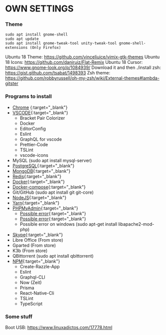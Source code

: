 # OWN SETTINGS

### Theme

```
sudo apt install gnome-shell
sudo apt update
sudo apt install gnome-tweak-tool unity-tweak-tool gnome-shell-extensions (Only Firefox)
```

Ubuntu 18 Theme: https://github.com/vinceliuice/vimix-gtk-themes
Ubuntu 18 Icons: https://github.com/daniruiz/Flat-Remix
Ubuntu 18 Cursor: https://www.gnome-look.org/p/1084939/ Download it and then ./install
zsh: https://gist.github.com/tsabat/1498393
Zsh theme: https://github.com/robbyrussell/oh-my-zsh/wiki/External-themes#lambda-gitster

### Programs to install

- [Chrome](https://www.google.com/chrome/) {:target="_blank"}
- [VSCODE](https://code.visualstudio.com/docs/setup/linux){:target="_blank"}
	- Bracket Pair Colorizer
  	- Docker
  	- EditorConfig
  	- Eslint
  	- GraphQL for vscode
  	- Prettier-Code
  	- TSLint
  	- vscode-icons
- MySQL (sudo apt install mysql-server)
- [PostgreSQL](https://askubuntu.com/questions/831262/how-to-install-pgadmin-4-in-desktop-mode-on-ubuntu){:target="_blank"}
- [MongoDB](https://docs.mongodb.com/manual/tutorial/install-mongodb-on-ubuntu/){:target="_blank"}
- [Redis](https://redis.io/download){:target="_blank"}
- [Docker](https://docs.docker.com/install/linux/docker-ce/ubuntu/#set-up-the-repository){:target="_blank"}
- [Docker-compose](https://docs.docker.com/compose/install/#install-compose){:target="_blank"}
- Git/GitHub (sudo apt install git git-core)
- [NodeJS](https://github.com/nodesource/distributions){:target="_blank"}
- [Yarn](https://yarnpkg.com/lang/en/docs/install/#debian-stable){:target="_blank"}
- [PHPMyAdmin](https://www.digitalocean.com/community/tutorials/como-instalar-y-proteger-phpmyadmin-en-ubuntu-16-04-es){:target="_blank"}
    - [Possible error](https://askubuntu.com/questions/866985/phpenmod-mcrypt-and-phpenmod-mbstring-return-errors){:target="_blank"}
    - [Possible error](https://askubuntu.com/questions/763336/cannot-enter-phpmyadmin-as-root-mysql-5-7){:target="_blank"}
    - Possible error on windows (sudo apt-get install libapache2-mod-php)
- [Skype](https://www.skype.com/en/){:target="_blank"}
- Libre Office (From store)
- Gparted (From store)
- K3b (From store)
- QBittorrent (sudo apt install qbittorrent)
- [NPM](https://github.com/nodesource/distributions){:target="_blank"}
	- Create-Razzle-App
	- Eslint
	- Graphql-CLI
	- Now (Zeit)
	- Prisma
	- React-Native-Cli
	- TSLint
	- TypeScript

### Some stuff

Boot USB: https://www.linuxadictos.com/17778.html

